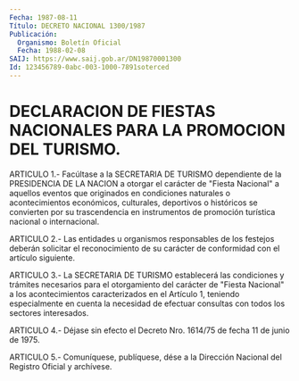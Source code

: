 ```yaml
---
Fecha: 1987-08-11
Título: DECRETO NACIONAL 1300/1987
Publicación:
  Organismo: Boletín Oficial
  Fecha: 1988-02-08
SAIJ: https://www.saij.gob.ar/DN19870001300
Id: 123456789-0abc-003-1000-7891soterced
---
```

# DECLARACION DE FIESTAS NACIONALES PARA LA PROMOCION DEL TURISMO.

<a id="1"></a>
ARTICULO 1.- Facúltase a la SECRETARIA DE TURISMO dependiente de la PRESIDENCIA DE LA NACION a otorgar el carácter de "Fiesta Nacional" a aquellos eventos que originados en condiciones naturales o acontecimientos económicos, culturales, deportivos o históricos se convierten por su trascendencia en instrumentos de promoción turística nacional o internacional.

<a id="2"></a>
ARTICULO 2.- Las entidades u organismos responsables de los festejos deberán solicitar el reconocimiento de su carácter de conformidad con el artículo siguiente.

<a id="3"></a>
ARTICULO 3.- La SECRETARIA DE TURISMO establecerá las condiciones y trámites necesarios para el otorgamiento del carácter de "Fiesta Nacional" a los acontecimientos caracterizados en el Artículo 1, teniendo especialmente en cuenta la necesidad de efectuar consultas con todos los sectores interesados.

<a id="4"></a>
ARTICULO 4.- Déjase sin efecto el Decreto Nro. 1614/75 de fecha 11 de junio de 1975.

<a id="5"></a>
ARTICULO 5.- Comuníquese, publíquese, dése a la Dirección Nacional del Registro Oficial y archívese.